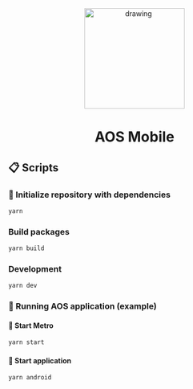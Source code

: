 <center>
    <img src="https://i.imgur.com/QrtTa9b.png" alt="drawing" width="200"/>
    <h1> AOS Mobile</h1>
</center>

## 📋 Scripts

### :rocket: Initialize repository with dependencies

```bash
yarn
```

### Build packages

```bash
yarn build
```

### Development

```bash
yarn dev
```

### :ferris_wheel: Running AOS application (example)

#### :station: Start Metro

```bash
yarn start
```

#### :rotating_light: Start application

```bash
yarn android
```
